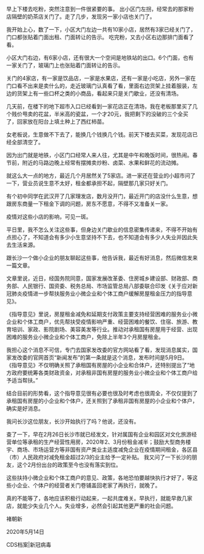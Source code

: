 早上下楼去吃粉，突然注意到一件很紧要的事。 出小区门左拐，经常去的那家粉店隔壁的奶茶店关门了。走了几步，发现另一家小店也关门了。

我开始上心，数了一下，小区大门左边一共有10家小店，居然有3家已经关门了，门口都张贴着门面出租、门面转让的告示。 吃完粉，又去小区右边那排门面看了看。

小区大门右边，有6家小店，还有很大一个空间是地铁站的出口。6个门面，也有一家关门了，玻璃门上也张贴着门面转让的告示。

关门的4家店，有一家是饮品店，一家是水果店，还有一家是小吃店，另外一家在门口看不出来是卖什么的，走近玻璃门认真看了看，里面右边货架上挂着服装，左边的货架上有一些口杯之类的小商品，看起来只是关门歇业，还没有清场。

几天前，在楼下的地下超市入口已经看到一家花店正在清场，我在老板那里买了几个贱价甩卖的花盆，半米高的瓷盆，一个才20元，我把剩下的没破的三个全买了，回家放在阳台上填土种上了西红柿苗。

女老板说，生意做不下去了，能换几个钱换几个钱。前天下楼去买菜，发现花店已经全部清空了。

因为出门就是地铁，小区门口经常人来人往，尤其是中午和晚饭时间，很热闹。春节前，附近的马路边晚上经常有摆摊卖炒粉、卤菜、水果和鲜花的流动摊。

就这么大一点的地方，最近几个月居然关了5家店。进一家还在营业的小超市问了一下，营业员说生意不太好，租金都承担不起，隔壁那几家只好关门。

有个初中同学在武汉开了几家理发店，数月没开门，最近开门的店没什么生意，想跟房东商量一下租金下调的问题，房东不愿意，不得不又准备关一家。

疫情对这些小店的影响，可见一斑。

平日里，我不怎么关注这些事，但身边关门歇业的信息密集传递来，不得不开始有点担心了，不知道会有多少小生意坚持不下去，也不知道会有多少人失业并因此失去生活来源。

跟长沙一个做小企业的朋友聊起这些事，他告诉我，最近有好消息，然后微信发来一篇文章。

文章里说，近日，经国务院同意，国家发展改革委、住房城乡建设部、财政部、商务部、人民银行、国资委、税务总局、市场监管总局八部委联合印发《关于应对新冠肺炎疫情进一步帮扶服务业小微企业和个体工商户缓解房屋租金压力的指导意见》。

《指导意见》里说，房屋租金减免和延期支付政策主要支持经营困难的服务业小微企业和个体工商户，优先帮扶受疫情影响严重、经营困难的餐饮、住宿、旅游、教育培训、家政、影院剧场、美容美发等行业。推动对承租国有房屋用于经营、出现困难的服务业小微企业和个体工商户，免除上半年3个月房屋租金。

我担心这个消息不可信，专门去国家发改委的官方网站看了看，发现消息属实，国家发改委的官网首页“新闻发布”的第一条就是这个消息，发布时间是5月9日。 《指导意见》不仅明确关照了承租国有房屋的小企业和合体户，还特别提出了“地方政府要统筹各类财政资金，对承租非国有房屋的服务业小微企业和个体工商户给予适当帮扶。”

结合目前的形势看，这个指导意见很有必要也很及时考虑也很周全，不仅仅提到了承租国有房屋的小企业和个体户，还关照到了承租非国有房屋的小企业和个体户，确实是好消息。

我问长沙这位朋友，长沙开始执行了吗？他说，还没有。

查了一下，早在2月26日长沙市就已经发文，针对属国有企业和园区对文化旅游经营单位等承租的生产经营性用房，2020年2、3月份租金减半；鼓励大型商务楼宇、商场、市场运营方等非国有资产类业主适度减免企业在疫情期间租金，各区县（市）人民政府对减免租金超过2/3的业主给予一定补贴。 我又问了一下长沙的朋友，这个2月份出台的政策至今也没有落实到位。

这些扶持小微企业和个体工商户的意见、政策，各地恐怕要越快执行才好了，等这些小企业、个体户的经营者关门卷铺盖回老家了再执行，就晚了。

真的不能等了，各地应该积极行动起来，一起共度难关。早执行，就能早救几家店，就能少失业几个人。失业增多，必然会引起其他更严重的社会问题。

褚朝新

2020年5月14日 

CDS档案|新冠病毒


